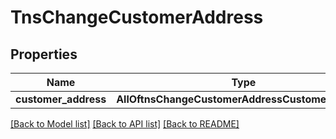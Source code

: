 # TnsChangeCustomerAddress

## Properties
Name | Type | Description | Notes
------------ | ------------- | ------------- | -------------
**customer_address** | **AllOftnsChangeCustomerAddressCustomerAddress** |  | 

[[Back to Model list]](../README.md#documentation-for-models) [[Back to API list]](../README.md#documentation-for-api-endpoints) [[Back to README]](../README.md)

